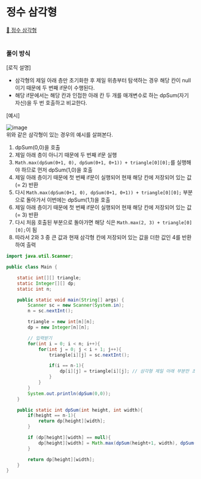 # 정수 삼각형
[:link: 정수 삼각형](https://www.acmicpc.net/problem/1932)  
<br>

### 풀이 방식
[로직 설명]
+ 삼각형의 제일 아래 층만 초기화한 후 제일 위층부터 탐색하는 경우 해당 칸이 null이기 때문에 두 번째 if문이 수행된다.  
+ 해당 if문에서는 해당 칸과 인접한 아래 칸 두 개를 매개변수로 하는 dpSum(자기 자신)을 두 번 호출하고 비교한다.  

[예시] 

![image](https://user-images.githubusercontent.com/77559262/160956314-ec68897c-6480-4581-92fb-4c7ca0a8a0e8.png)  
위와 같은 삼각형이 있는 경우의 예시를 살펴본다.
1. dpSum(0,0)을 호출
2. 제일 아래 층이 아니기 때문에 두 번째 if문 실행
3. ```Math.max(dpSum(0+1, 0), dpSum(0+1, 0+1)) + triangle[0][0];```를 실행해야 하므로 먼저 dpSum(1,0)을 호출
4. 제일 아래 층이기 때문에 첫 번째 if문이 실행되어 현재 해당 칸에 저장되어 있는 값(= 2) 반환
5. 다시 ```Math.max(dpSum(0+1, 0), dpSum(0+1, 0+1)) + triangle[0][0];``` 부분으로 돌아가서 이번에는 dpSum(1,1)을 호출
6. 제일 아래 층이기 때문에 첫 번째 if문이 실행되어 현재 해당 칸에 저장되어 있는 값(= 3) 반환
7. 다시 처음 호출된 부분으로 돌아가면 해당 식은 ```Math.max(2, 3) + triangle[0][0];```이 됨 
8. 따라서 2와 3 중 큰 값과 현재 삼각형 칸에 저장되어 있는 값을 더한 값인 4를 반환하여 출력

```java
import java.util.Scanner;

public class Main {

    static int[][] triangle;
    static Integer[][] dp;
    static int n;

    public static void main(String[] args) {
        Scanner sc = new Scanner(System.in);
        n = sc.nextInt();

        triangle = new int[n][n];
        dp = new Integer[n][n];

        // 입력받기
        for(int i = 0; i < n; i++){
            for(int j = 0; j < i + 1; j++){
                triangle[i][j] = sc.nextInt();

                if(i == n-1){
                    dp[i][j] = triangle[i][j]; // 삼각형 제일 아래 부분만 초기화 해 놓음
                }
            }
        }
        System.out.println(dpSum(0,0));
    }

    public static int dpSum(int height, int width){
        if(height == n-1){
            return dp[height][width];
        }

        if (dp[height][width] == null){
            dp[height][width] = Math.max(dpSum(height+1, width), dpSum(height+1, width+1)) + triangle[height][width];
        }

        return dp[height][width];
    }
}
```
